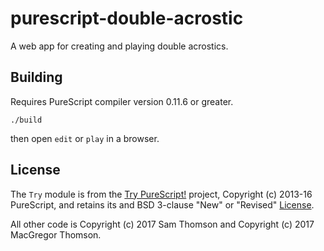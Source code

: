 # purescript-double-acrostic

A web app for creating and playing double acrostics.


## Building

Requires PureScript compiler version 0.11.6 or greater.

    ./build

then open `edit` or `play` in a browser.

## License

The `Try` module is from the [Try PureScript!](https://github.com/purescript/trypurescript) project,
Copyright (c) 2013-16 PureScript, and retains its and BSD 3-clause "New" or "Revised" [License](src/Try/LICENSE).

All other code is Copyright (c) 2017 Sam Thomson and Copyright (c) 2017 MacGregor Thomson.
